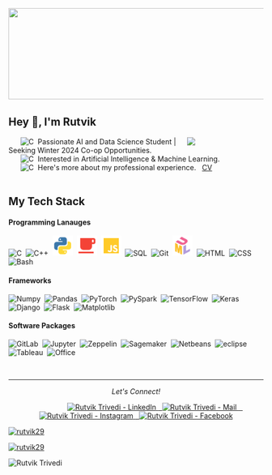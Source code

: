 <p align="center"><img src="https://github.com/rutvik29/portfolio/blob/main/header.png" width="1380px" height="180px"></p>

<h2 align="left">Hey 👋, I'm Rutvik</h2>
<!--Intro Section-->
<img src="https://github.com/rutvik29/portfolio/blob/main/intro.gif" width="30%" align="right">

&nbsp;&nbsp;&nbsp;&nbsp;&nbsp;&nbsp;<img src="https://github.com/rutvik29/portfolio/blob/main/icons/cs.svg" alt="C" width="20" height="20" />&nbsp;&nbsp;Passionate AI and Data Science Student | Seeking Winter 2024 Co-op Opportunities.<br>
&nbsp;&nbsp;&nbsp;&nbsp;&nbsp;&nbsp;<img src="https://github.com/rutvik29/portfolio/blob/main/icons/ai.svg" alt="C" width="20" height="20" />&nbsp;&nbsp;Interested in Artificial Intelligence & Machine Learning.<br>
&nbsp;&nbsp;&nbsp;&nbsp;&nbsp;&nbsp;<img src="https://github.com/rutvik29/portfolio/blob/main/icons/cv.svg" alt="C" width="20" height="20" />&nbsp;&nbsp;Here's more about my professional experience. &nbsp;&nbsp;[CV](https://github.com/rutvik29/portfolio/blob/main/RutvikTrivedi.pdf) <br><br>

<!--Skills Section-->
## My Tech Stack
<p align="left">
	<h4> Programming Lanauges</h4><p>
	<img src="https://github.com/rutvik29/portfolio/blob/main/icons/c.svg" alt="C" width="40" height="40" />&nbsp;
	<img src="https://github.com/rutvik29/portfolio/blob/main/icons/cpp.svg" alt="C++" width="40" height="40" />&nbsp;
	<img src="https://github.com/PKief/vscode-material-icon-theme/blob/main/icons/python.svg" alt="python" width="40" height="40" />&nbsp;
	<img src="https://github.com/PKief/vscode-material-icon-theme/blob/main/icons/java.svg" alt="java" width="40" height="40" />&nbsp;
	<img src="https://github.com/PKief/vscode-material-icon-theme/blob/main/icons/javascript.svg" alt="javascript" width="40" height="40" />&nbsp;
	<img src="https://github.com/rutvik29/portfolio/blob/main/icons/mysql.svg" alt="SQL" width="40" height="40" />&nbsp;
	<img src="https://github.com/rutvik29/portfolio/blob/main/icons/git.svg" alt="Git" width="40" height="40" />&nbsp;
	<img src="https://github.com/PKief/vscode-material-icon-theme/blob/main/icons/uml.svg" alt="UML" width="40" height="40" />&nbsp;
	<img src="https://github.com/rutvik29/portfolio/blob/main/icons/html.svg" alt="HTML" width="40" height="40" />&nbsp;
	<img src="https://github.com/rutvik29/portfolio/blob/main/icons/css.svg" alt="CSS" width="40" height="40" />&nbsp;
	<img src="https://github.com/rutvik29/portfolio/blob/main/icons/bash1.svg" alt="Bash" width="40" height="40" />&nbsp;</p>
	<h4> Frameworks</h4><p>
	<img src="https://github.com/rutvik29/portfolio/blob/main/icons/numpy.svg" alt="Numpy" width="40" height="40" />&nbsp;
	<img src="https://github.com/rutvik29/portfolio/blob/main/icons/pandas.svg" alt="Pandas" width="40" height="40" />&nbsp;	
	<img src="https://github.com/rutvik29/portfolio/blob/main/icons/pytorch.png" alt="PyTorch" width="110" height="35" />&nbsp;
	<img src="https://github.com/rutvik29/portfolio/blob/main/icons/pyspark.png" alt="PySpark" width="110" height="50" />&nbsp;
	<img src="https://github.com/rutvik29/portfolio/blob/main/icons/tensorflow-tf.svg" alt="TensorFlow" width="40" height="40" />&nbsp;
	<img src="https://github.com/rutvik29/portfolio/blob/main/icons/keras.svg" alt="Keras" width="40" height="40" />&nbsp;
	<img src="https://github.com/rutvik29/portfolio/blob/main/icons/django.svg" alt="Django" width="40" height="40" />&nbsp;
	<img src="https://github.com/rutvik29/portfolio/blob/main/icons/flask.svg" alt="Flask" width="40" height="40" />&nbsp;
	<img src="https://github.com/rutvik29/portfolio/blob/main/icons/matplotlib.svg" alt="Matplotlib" width="60" height="40" />&nbsp;</p>
	<h4>Software Packages</h4><p>
	<img src="https://github.com/rutvik29/portfolio/blob/main/icons/gitlab.svg" alt="GitLab" width="40" height="40" />&nbsp;
	<img src="https://github.com/rutvik29/portfolio/blob/main/icons/jupyter.png" alt="Jupyter" width="40" height="40" />&nbsp;
	<img src="https://github.com/rutvik29/portfolio/blob/main/icons/zeppelin.png" alt="Zeppelin" width="40" height="40" />&nbsp;
	<img src="https://github.com/rutvik29/portfolio/blob/main/icons/sagemaker.png" alt="Sagemaker" width="40" height="40" />&nbsp;
	<img src="https://github.com/rutvik29/portfolio/blob/main/icons/netbeans.svg" alt="Netbeans" width="50" height="50" />&nbsp;
	<img src="https://github.com/rutvik29/portfolio/blob/main/icons/eclipse.svg" alt="eclipse" width="40" height="40" />&nbsp;
	<img src="https://github.com/rutvik29/portfolio/blob/main/icons/tableau.svg" alt="Tableau" width="40" height="40" />&nbsp;
	<img src="https://github.com/rutvik29/portfolio/blob/main/icons/office.svg" alt="Office" width="40" height="40" />&nbsp;</p>
</p><br>
<!--Connect Section-->
<hr>
<p align="center">
<i>Let's Connect!</i><br>
<p align="center">
	&nbsp;&nbsp;&nbsp;&nbsp;&nbsp;&nbsp;&nbsp;&nbsp;&nbsp;&nbsp;&nbsp;&nbsp;&nbsp;&nbsp;&nbsp;&nbsp;&nbsp;&nbsp;
	<a href="https://www.linkedin.com/in/rutviktrivedi29">
		<img alt="Rutvik Trivedi - LinkedIn" width="42px" src="https://github.com/rutvik29/portfolio/blob/main/icons/linkedin.svg"/>
	</a>
	<a href="mailto:rutviktrivedi123@gmail.com">
		&nbsp;&nbsp;<img alt="Rutvik Trivedi - Mail" width="42px" src="https://github.com/rutvik29/portfolio/blob/main/icons/email.svg"/>
	</a>
	<a href="https://instagram.com/rutviktrivedi29">
		&nbsp;&nbsp;<img alt="Rutvik Trivedi - Instagram" width="42px" src="https://github.com/rutvik29/portfolio/blob/main/icons/ig.svg"/>
	</a>
	<a href="https://facebook.com/rutvik29">
		&nbsp;&nbsp;<img alt="Rutvik Trivedi - Facebook" width="42px" src="https://github.com/rutvik29/portfolio/blob/main/icons/fb.svg"/>

<p align="left"> <img src="https://komarev.com/ghpvc/?username=rutvik29&label=Profile%20views&color=0e75b6&style=flat" alt="rutvik29" /> </p>

<p align="left"> <a href="https://github.com/ryo-ma/github-profile-trophy"><img src="https://github-profile-trophy.vercel.app/?username=rutvik29" alt="rutvik29" /></a> </p>
<!-- Profile Views -->

<p align="left"><img src="https://komarev.com/ghpvc/?username=rutvik29&label=Profile%20views&color=0e75b6&style=flat" alt="Rutvik Trivedi" height=21px/></p>
